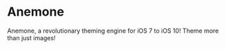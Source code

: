 # Anemone
Anemone, a revolutionary theming engine for iOS 7 to iOS 10! Theme more than just images!

